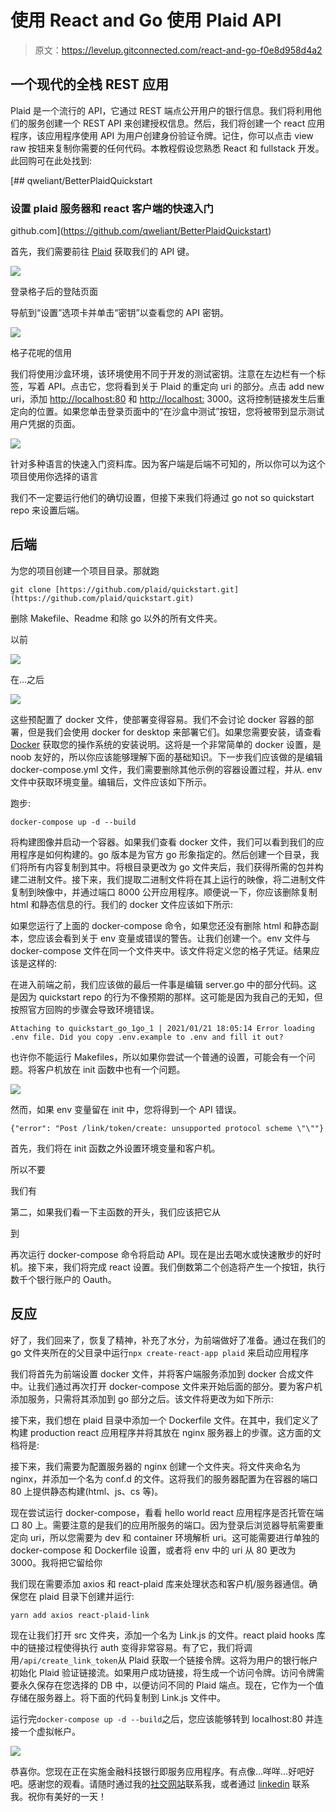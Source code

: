# 使用 React and Go 使用 Plaid API

> 原文：<https://levelup.gitconnected.com/react-and-go-f0e8d958d4a2>

## 一个现代的全栈 REST 应用

Plaid 是一个流行的 API，它通过 REST 端点公开用户的银行信息。我们将利用他们的服务创建一个 REST API 来创建授权信息。然后，我们将创建一个 react 应用程序，该应用程序使用 API 为用户创建身份验证令牌。记住，你可以点击 view raw 按钮来复制你需要的任何代码。本教程假设您熟悉 React 和 fullstack 开发。此回购可在此处找到:

[](https://github.com/qweliant/BetterPlaidQuickstart) [## qweliant/BetterPlaidQuickstart

### 设置 plaid 服务器和 react 客户端的快速入门

github.com](https://github.com/qweliant/BetterPlaidQuickstart) 

首先，我们需要前往 [Plaid](https://dashboard.plaid.com/signin) 获取我们的 API 键。

![](img/19c53cff06991864861826567b6855cf.png)

登录格子后的登陆页面

导航到“设置”选项卡并单击“密钥”以查看您的 API 密钥。

![](img/a8a10e1fca30cec622a4bed8a5a9e70f.png)

格子花呢的信用

我们将使用沙盒环境，该环境使用不同于开发的测试密钥。注意在左边栏有一个标签，写着 API。点击它，您将看到关于 Plaid 的重定向 uri 的部分。点击 add new uri，添加 [http://localhost:80](http://localhost:3000) 和 [http://localhost:](http://localhost:3000) 3000。这将控制链接发生后重定向的位置。如果您单击登录页面中的“在沙盒中测试”按钮，您将被带到显示测试用户凭据的页面。

![](img/9977af3312cb77c5156b5a01cc770a77.png)

针对多种语言的快速入门资料库。因为客户端是后端不可知的，所以你可以为这个项目使用你选择的语言

我们不一定要运行他们的确切设置，但接下来我们将通过 go not so quickstart repo 来设置后端。

## 后端

为您的项目创建一个项目目录。那就跑

```
git clone [https://github.com/plaid/quickstart.git](https://github.com/plaid/quickstart.git)
```

删除 Makefile、Readme 和除 go 以外的所有文件夹。

以前

![](img/dd8529338fd2de9cc929703ee0f31681.png)

在...之后

![](img/ab35d314d94735d689d799e18d6db997.png)

这些预配置了 docker 文件，使部署变得容易。我们不会讨论 docker 容器的部署，但是我们会使用 docker for desktop 来部署它们。如果您需要安装，请查看 [Docker](https://www.docker.com/products/docker-desktop) 获取您的操作系统的安装说明。这将是一个非常简单的 docker 设置，是 noob 友好的，所以你应该能够理解下面的基础知识。下一步我们应该做的是编辑 docker-compose.yml 文件，我们需要删除其他示例的容器设置过程，并从. env 文件中获取环境变量。编辑后，文件应该如下所示。

跑步:

```
docker-compose up -d --build 
```

将构建图像并启动一个容器。如果我们查看 docker 文件，我们可以看到我们的应用程序是如何构建的。go 版本是为官方 go 形象指定的。然后创建一个目录，我们将所有内容复制到其中。将根目录更改为 go 文件夹后，我们获得所需的包并构建二进制文件。接下来，我们提取二进制文件将在其上运行的映像，将二进制文件复制到映像中，并通过端口 8000 公开应用程序。顺便说一下，你应该删除复制 html 和静态信息的行。我们的 docker 文件应该如下所示:

如果您运行了上面的 docker-compose 命令，如果您还没有删除 html 和静态副本，您应该会看到关于 env 变量或错误的警告。让我们创建一个。env 文件与 docker-compose 文件在同一个文件夹中。该文件将定义您的格子凭证。结果应该是这样的:

在进入前端之前，我们应该做的最后一件事是编辑 server.go 中的部分代码。这是因为 quickstart repo 的行为不像预期的那样。这可能是因为我自己的无知，但按照官方回购的步骤会导致环境错误。

```
Attaching to quickstart_go_1go_1 | 2021/01/21 18:05:14 Error loading .env file. Did you copy .env.example to .env and fill it out?
```

也许你不能运行 Makefiles，所以如果你尝试一个普通的设置，可能会有一个问题。将客户机放在 init 函数中也有一个问题。

![](img/d1d7f3164ca0add9fba21acc7a237c02.png)

然而，如果 env 变量留在 init 中，您将得到一个 API 错误。

```
{"error": "Post /link/token/create: unsupported protocol scheme \"\""}
```

首先，我们将在 init 函数之外设置环境变量和客户机。

所以不要

我们有

第二，如果我们看一下主函数的开头，我们应该把它从

到

再次运行 docker-compose 命令将启动 API。现在是出去喝水或快速散步的好时机。接下来，我们将完成 react 设置。我们倒数第二个创造将产生一个按钮，执行数千个银行账户的 Oauth。

## 反应

好了，我们回来了，恢复了精神，补充了水分，为前端做好了准备。通过在我们的 go 文件夹所在的父目录中运行`npx create-react-app plaid` 来启动应用程序

我们将首先为前端设置 docker 文件，并将客户端服务添加到 docker 合成文件中。让我们通过再次打开 docker-compose 文件来开始后面的部分。要为客户机添加服务，只需将其添加到 go 部分之后。该文件将更改为如下所示:

接下来，我们想在 plaid 目录中添加一个 Dockerfile 文件。在其中，我们定义了构建 production react 应用程序并将其放在 nginx 服务器上的步骤。这方面的文档将是:

接下来，我们需要为配置服务器的 nginx 创建一个文件夹。将文件夹命名为 nginx，并添加一个名为 conf.d 的文件。这将我们的服务器配置为在容器的端口 80 上提供静态构建(html、js、cs 等)。

现在尝试运行 docker-compose，看看 hello world react 应用程序是否托管在端口 80 上。需要注意的是我们的应用所服务的端口。因为登录后浏览器导航需要重定向 uri，所以您需要为 dev 和 container 环境解析 uri。这可能需要进行单独的 docker-compose 和 Dockerfile 设置，或者将 env 中的 uri 从 80 更改为 3000。我将把它留给你

我们现在需要添加 axios 和 react-plaid 库来处理状态和客户机/服务器通信。确保您在 plaid 目录下创建并运行:

```
yarn add axios react-plaid-link
```

现在让我们打开 src 文件夹，添加一个名为 Link.js 的文件。react plaid hooks 库中的链接过程使得执行 auth 变得非常容易。有了它，我们将调用`/api/create_link_token`从 Plaid 获取一个链接令牌。这将为用户的银行帐户初始化 Plaid 验证链接流。如果用户成功链接，将生成一个访问令牌。访问令牌需要永久保存在您选择的 DB 中，以便访问不同的 Plaid 端点。现在，它作为一个值存储在服务器上。将下面的代码复制到 Link.js 文件中。

运行完`docker-compose up -d --build`之后，您应该能够转到 localhost:80 并连接一个虚拟帐户。

![](img/538b345e2ce1cda7f3d964c408e33e09.png)

恭喜你。您现在正在实施金融科技银行即服务应用程序。有点像…咩咩…好吧好吧。感谢您的观看。请随时通过我的[社交网站](https://twitter.com/Qwelian_Tanner)联系我，或者通过 [linkedin](https://www.linkedin.com/in/qdt/) 联系我。祝你有美好的一天！